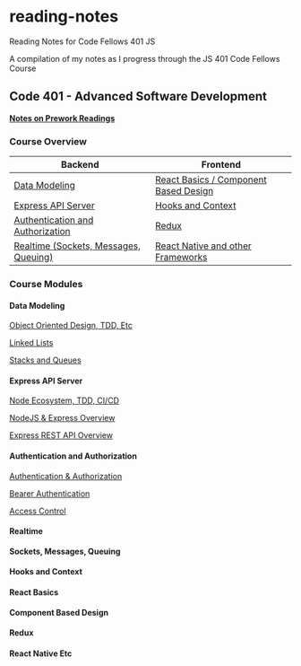 # reading-notes
Reading Notes for Code Fellows 401 JS

A compilation of my notes as I progress through the JS 401 Code Fellows Course

## Code 401 - Advanced Software Development

**[Notes on Prework Readings](pre-work/prework.md)**

### Course Overview

Backend | Frontend
------- | --------
[Data Modeling](#data-modeling) | [React Basics / Component Based Design](#react-basics)
[Express API Server](#express-api-server) | [Hooks and Context](#hooks-and-context)
[Authentication and Authorization](#authentication-and-authorization) | [Redux](#redux)
[Realtime (Sockets, Messages, Queuing)](#realtime) | [React Native and other Frameworks](#react-native-etc)

### Course Modules

#### Data Modeling
[Object Oriented Design, TDD, Etc](week2/oop-tdd.md)

[Linked Lists](data-structures/linked-lists.md)

[Stacks and Queues](data-structures/stacks-and-queues.md)

#### Express API Server
[Node Ecosystem, TDD, CI/CD](week1/node-tdd-cicd.md)

[NodeJS & Express Overview](backend/node-express-overview.md)

[Express REST API Overview](backend/Express-REST-API.md)

#### Authentication and Authorization
[Authentication & Authorization](authentication/auth.md)

[Bearer Authentication](authentication/bearer-auth.md)

[Access Control](authentication/access-control.md)

#### Realtime
**Sockets, Messages, Queuing**

#### Hooks and Context

#### React Basics
**Component Based Design**

#### Redux

#### React Native Etc
